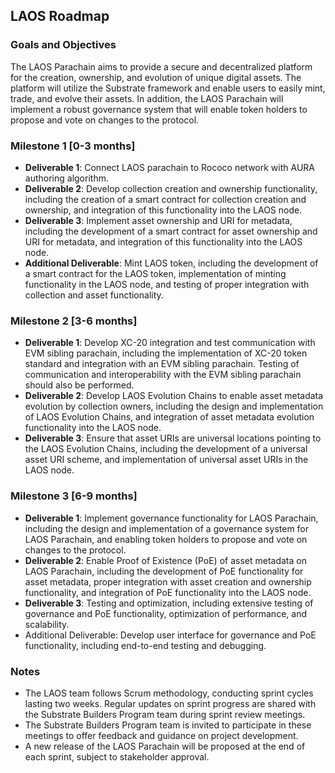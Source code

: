 ## LAOS Roadmap

### Goals and Objectives

The LAOS Parachain aims to provide a secure and decentralized platform for the creation, ownership, and evolution of unique digital assets. The platform will utilize the Substrate framework and enable users to easily mint, trade, and evolve their assets. In addition, the LAOS Parachain will implement a robust governance system that will enable token holders to propose and vote on changes to the protocol.

### Milestone 1 [0-3 months]

- **Deliverable 1**: Connect LAOS parachain to Rococo network with AURA authoring algorithm.
- **Deliverable 2**: Develop collection creation and ownership functionality, including the creation of a smart contract for collection creation and ownership, and integration of this functionality into the LAOS node.
- **Deliverable 3**: Implement asset ownership and URI for metadata, including the development of a smart contract for asset ownership and URI for metadata, and integration of this functionality into the LAOS node.
- **Additional Deliverable**: Mint LAOS token, including the development of a smart contract for the LAOS token, implementation of minting functionality in the LAOS node, and testing of proper integration with collection and asset functionality.

### Milestone 2 [3-6 months]

- **Deliverable 1**: Develop XC-20 integration and test communication with EVM sibling parachain, including the implementation of XC-20 token standard and integration with an EVM sibling parachain. Testing of communication and interoperability with the EVM sibling parachain should also be performed.
- **Deliverable 2**: Develop LAOS Evolution Chains to enable asset metadata evolution by collection owners, including the design and implementation of LAOS Evolution Chains, and integration of asset metadata evolution functionality into the LAOS node.
- **Deliverable 3**: Ensure that asset URIs are universal locations pointing to the LAOS Evolution Chains, including the development of a universal asset URI scheme, and implementation of universal asset URIs in the LAOS node.

### Milestone 3 [6-9 months]

- **Deliverable 1**: Implement governance functionality for LAOS Parachain, including the design and implementation of a governance system for LAOS Parachain, and enabling token holders to propose and vote on changes to the protocol.
- **Deliverable 2**: Enable Proof of Existence (PoE) of asset metadata on LAOS Parachain, including the development of PoE functionality for asset metadata, proper integration with asset creation and ownership functionality, and integration of PoE functionality into the LAOS node.
- **Deliverable 3**: Testing and optimization, including extensive testing of governance and PoE functionality, optimization of performance, and scalability.
- Additional Deliverable: Develop user interface for governance and PoE functionality, including end-to-end testing and debugging.

### Notes

- The LAOS team follows Scrum methodology, conducting sprint cycles lasting two weeks. Regular updates on sprint progress are shared with the Substrate Builders Program team during sprint review meetings.
- The Substrate Builders Program team is invited to participate in these meetings to offer feedback and guidance on project development.
- A new release of the LAOS Parachain will be proposed at the end of each sprint, subject to stakeholder approval. 